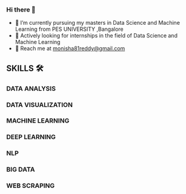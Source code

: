 ### Hi there 👋


- 🔭 I’m currently pursuing my masters in Data Science and Machine Learning from PES UNIVERSITY ,Bangalore
- 🌱 Actively looking for internships in the field of Data Science and Machine Learning
- 💬 Reach me at monisha81reddy@gmail.com


## SKILLS 🛠️ 
### DATA ANALYSIS
### DATA VISUALIZATION
### MACHINE LEARNING
### DEEP LEARNING
### NLP
### BIG DATA
### WEB SCRAPING










